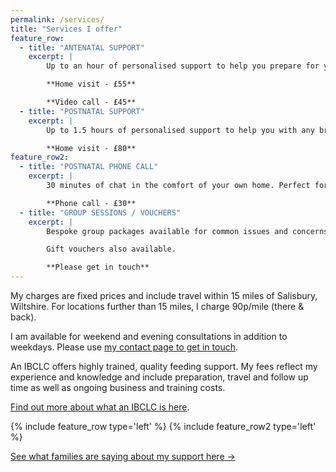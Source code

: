 ```yaml
---
permalink: /services/
title: "Services I offer"
feature_row:
  - title: "ANTENATAL SUPPORT"
    excerpt: | 
        Up to an hour of personalised support to help you prepare for your new baby/babies, with an additional 10% discount on your first postnatal consultation, to be used within the first six months of your baby arriving.

        **Home visit - £55**

        **Video call - £45**
  - title: "POSTNATAL SUPPORT"
    excerpt: |
        Up to 1.5 hours of personalised support to help you with any breastfeeding, chestfeeding challenges or infant feeding issues. Includes two weeks ongoing email and/or text support and £10 discount on any follow ups. 

        **Home visit - £80**
feature_row2:
  - title: "POSTNATAL PHONE CALL"
    excerpt: | 
        30 minutes of chat in the comfort of your own home. Perfect for issues or concerns where a feeding observation is not essential to the consultation, eg. return to work, starting solids, introducing nursing manners.

        **Phone call - £30**
  - title: "GROUP SESSIONS / VOUCHERS"
    excerpt: |
        Bespoke group packages available for common issues and concerns, eg. preparing to feed your baby, starting solids, night weaning, stopping or winding down feeding.

        Gift vouchers also available.

        **Please get in touch**
---
```


My charges are fixed prices and include travel within 15 miles of Salisbury, Wiltshire. For locations further than 15 miles, I charge 90p/mile (there & back). 

I am available for weekend and evening consultations in addition to weekdays. 
Please use [my contact page to get in touch](../contact).

An IBCLC offers highly trained, quality feeding support. My fees reflect my experience and knowledge and include preparation, travel and follow up time as well as ongoing business and training costs.

[Find out more about what an IBCLC is here](../what-is-an-ibclc).

{% include feature_row type='left' %}
{% include feature_row2 type='left' %}

[See what families are saying about my support here →](../feedback)